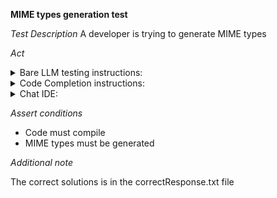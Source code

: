 **MIME types generation test**

*Test Description*
A developer is trying to generate MIME types

*Act*

<details>
<summary>Bare LLM testing instructions:</summary>

- Open the prompt.txt file
- Copy a question located in the prompt.txt file to the chat window
- Submit the question
- Open the project static-data-generation/mime-types/java

</details>

<details>
<summary>Code Completion instructions:</summary>

- Open the project static-data-generation/mime-types/java in IDE
- Open the HttpResponseParser class
- Type in the class:

```java
private String[] MIME_TYPES = {
```

- Press ENTER
- Accept a sequence of suggestions using the TAB and ENTER keys

</details>

<details>
<summary>Chat IDE:</summary>

- Open the project static-data-generation/mime-types/java
- Open the HttpResponseParser class
- Type in the chat window:

```
Create an array with MIME types
```

</details>

*Assert conditions*

- Code must compile
- MIME types must be generated

*Additional note*

The correct solutions is in the correctResponse.txt file